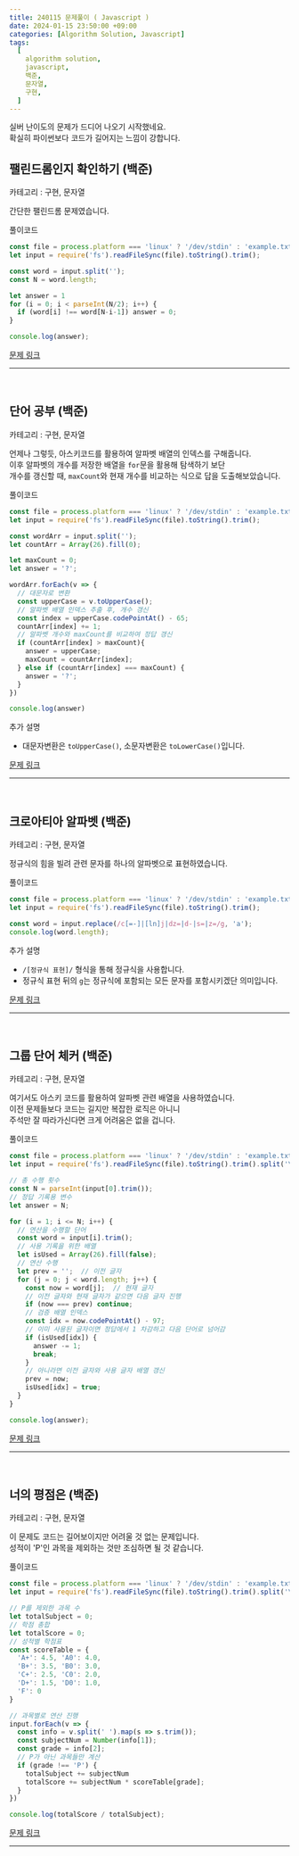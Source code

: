 ```yaml
---
title: 240115 문제풀이 ( Javascript )
date: 2024-01-15 23:50:00 +09:00
categories: [Algorithm Solution, Javascript]
tags:
  [
    algorithm solution,
    javascript,
    백준,
    문자열,
    구현,
  ]
---
```


실버 난이도의 문제가 드디어 나오기 시작했네요.  
확실히 파이썬보다 코드가 길어지는 느낌이 강합니다.

## 팰린드롬인지 확인하기 (백준)

카테고리 : 구현, 문자열

간단한 팰린드롬 문제였습니다.  

풀이코드
```js
const file = process.platform === 'linux' ? '/dev/stdin' : 'example.txt';
let input = require('fs').readFileSync(file).toString().trim();

const word = input.split('');
const N = word.length;

let answer = 1
for (i = 0; i < parseInt(N/2); i++) {
  if (word[i] !== word[N-i-1]) answer = 0;
}

console.log(answer);
```

[문제 링크](https://www.acmicpc.net/problem/10988) 

<hr><br>

## 단어 공부 (백준)

카테고리 : 구현, 문자열

언제나 그렇듯, 아스키코드를 활용하여 알파벳 배열의 인덱스를 구해줍니다.  
이후 알파벳의 개수를 저장한 배열을 `for`문을 활용해 탐색하기 보단  
개수를 갱신할 때, `maxCount`와 현재 개수를 비교하는 식으로 답을 도출해보았습니다.

풀이코드
```js
const file = process.platform === 'linux' ? '/dev/stdin' : 'example.txt';
let input = require('fs').readFileSync(file).toString().trim();

const wordArr = input.split('');
let countArr = Array(26).fill(0);

let maxCount = 0;
let answer = '?';

wordArr.forEach(v => {
  // 대문자로 변환
  const upperCase = v.toUpperCase();
  // 알파벳 배열 인덱스 추출 후, 개수 갱신
  const index = upperCase.codePointAt() - 65;
  countArr[index] += 1;
  // 알파벳 개수와 maxCount를 비교하여 정답 갱신
  if (countArr[index] > maxCount){
    answer = upperCase;
    maxCount = countArr[index];
  } else if (countArr[index] === maxCount) {
    answer = '?';
  }
})

console.log(answer)
```

추가 설명
- 대문자변환은 `toUpperCase()`, 소문자변환은 `toLowerCase()`입니다.

[문제 링크](https://www.acmicpc.net/problem/1157) 

<hr><br>

## 크로아티아 알파벳 (백준)

카테고리 : 구현, 문자열

정규식의 힘을 빌려 관련 문자를 하나의 알파벳으로 표현하였습니다.

풀이코드
```js
const file = process.platform === 'linux' ? '/dev/stdin' : 'example.txt';
let input = require('fs').readFileSync(file).toString().trim();

const word = input.replace(/c[=-]|[ln]j|dz=|d-|s=|z=/g, 'a');
console.log(word.length);
```

추가 설명
- `/[정규식 표현]/` 형식을 통해 정규식을 사용합니다.
- 정규식 표현 뒤의 `g`는 정규식에 포함되는 모든 문자를 포함시키겠단 의미입니다.

[문제 링크](https://www.acmicpc.net/problem/2941) 

<hr><br>

## 그룹 단어 체커 (백준)

카테고리 : 구현, 문자열

여기서도 아스키 코드를 활용하여 알파벳 관련 배열을 사용하였습니다.  
이전 문제들보다 코드는 길지만 복잡한 로직은 아니니  
주석만 잘 따라가신다면 크게 어려움은 없을 겁니다.  

풀이코드
```js
const file = process.platform === 'linux' ? '/dev/stdin' : 'example.txt';
let input = require('fs').readFileSync(file).toString().trim().split('\n');

// 총 수행 횟수
const N = parseInt(input[0].trim());
// 정답 기록용 변수
let answer = N;

for (i = 1; i <= N; i++) {
  // 연산을 수행할 단어
  const word = input[i].trim();
  // 사용 기록을 위한 배열
  let isUsed = Array(26).fill(false);
  // 연산 수행
  let prev = '';  // 이전 글자
  for (j = 0; j < word.length; j++) {
    const now = word[j];  // 현재 글자
    // 이전 글자와 현재 글자가 같으면 다음 글자 진행
    if (now === prev) continue;
    // 검증 배열 인덱스
    const idx = now.codePointAt() - 97;
    // 이미 사용된 글자이면 정답에서 1 차감하고 다음 단어로 넘어감
    if (isUsed[idx]) {
      answer -= 1;
      break;
    }
    // 아니라면 이전 글자와 사용 글자 배열 갱신
    prev = now;
    isUsed[idx] = true;
  }
}

console.log(answer);
```

[문제 링크](https://www.acmicpc.net/problem/1316) 

<hr><br>

## 너의 평점은 (백준)

카테고리 : 구현, 문자열

이 문제도 코드는 길어보이지만 어려울 것 없는 문제입니다.  
성적이 'P'인 과목을 제외하는 것만 조심하면 될 것 같습니다.  

풀이코드
```js
const file = process.platform === 'linux' ? '/dev/stdin' : 'example.txt';
let input = require('fs').readFileSync(file).toString().trim().split('\n');

// P를 제외한 과목 수
let totalSubject = 0;
// 학점 총합
let totalScore = 0;
// 성적별 학점표
const scoreTable = {
  'A+': 4.5, 'A0': 4.0, 
  'B+': 3.5, 'B0': 3.0, 
  'C+': 2.5, 'C0': 2.0,
  'D+': 1.5, 'D0': 1.0,
  'F': 0
}

// 과목별로 연산 진행
input.forEach(v => {
  const info = v.split(' ').map(s => s.trim());
  const subjectNum = Number(info[1]);
  const grade = info[2];
  // P가 아닌 과목들만 계산
  if (grade !== 'P') {
    totalSubject += subjectNum
    totalScore += subjectNum * scoreTable[grade];
  }
})

console.log(totalScore / totalSubject);
```

[문제 링크](https://www.acmicpc.net/problem/25206) 

<hr><br>